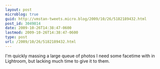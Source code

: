 ```yaml
---
layout: post
microblog: true
guid: http://vmstan-tweets.micro.blog/2009/10/26/5182189432.html
post_id: 3049814
date: 2009-10-26T14:38:47-0600
lastmod: 2009-10-26T14:38:47-0600
type: post
url: /2009/10/26/5182189432.html
---
```

I'm quickly massing a large queue of photos I need some facetime with in Lightroom, but lacking much time to give it to them.
